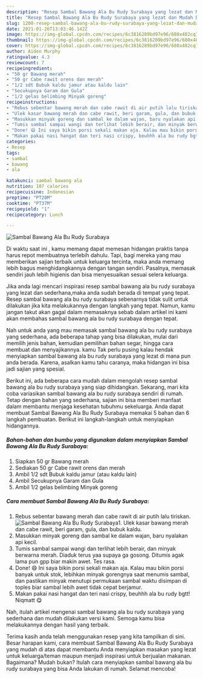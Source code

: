 ```yaml
---
description: "Resep Sambal Bawang Ala Bu Rudy Surabaya yang lezat dan Mudah Dibuat"
title: "Resep Sambal Bawang Ala Bu Rudy Surabaya yang lezat dan Mudah Dibuat"
slug: 1200-resep-sambal-bawang-ala-bu-rudy-surabaya-yang-lezat-dan-mudah-dibuat
date: 2021-01-26T13:03:46.142Z
image: https://img-global.cpcdn.com/recipes/6c3816289bd97e96/680x482cq70/sambal-bawang-ala-bu-rudy-surabaya-foto-resep-utama.jpg
thumbnail: https://img-global.cpcdn.com/recipes/6c3816289bd97e96/680x482cq70/sambal-bawang-ala-bu-rudy-surabaya-foto-resep-utama.jpg
cover: https://img-global.cpcdn.com/recipes/6c3816289bd97e96/680x482cq70/sambal-bawang-ala-bu-rudy-surabaya-foto-resep-utama.jpg
author: Aiden Murphy
ratingvalue: 4.3
reviewcount: 7
recipeingredient:
- "50 gr Bawang merah"
- "50 gr Cabe rawit orens dan merah"
- "1/2 sdt Bubuk kaldu jamur atau kaldu lain"
- "Secukupnya Garam dan Gula"
- "1/2 gelas belimbing Minyak goreng"
recipeinstructions:
- "Rebus sebentar bawang merah dan cabe rawit di air putih lalu tiriskan."
- "Ulek kasar bawang merah dan cabe rawit, beri garam, gula, dan bubuk kaldu."
- "Masukkan minyak goreng dan sambal ke dalam wajan, baru nyalakan api kecil."
- "Tumis sambal sampai wangi dan terlihat lebih berair, dan minyak berwarna merah. Diaduk terus yaa supaya ga gosong. Ditumis agak lama pun gpp biar makin awet. Tes rasa."
- "Done! 😄 Ini saya bikin porsi sekali makan aja. Kalau mau bikin porsi banyak untuk stok, lebihkan minyak gorengnya saat menumis sambal, dan pastikan minyak menutupi permukaan sambal waktu disimpan di toples biar sambal lebih awet tidak cepat berjamur."
- "Makan pakai nasi hangat dan teri nasi crispy, beuhhh ala bu rudy bgtt! Niqmatt 😋"
categories:
- Resep
tags:
- sambal
- bawang
- ala

katakunci: sambal bawang ala 
nutrition: 107 calories
recipecuisine: Indonesian
preptime: "PT20M"
cooktime: "PT37M"
recipeyield: "1"
recipecategory: Lunch

---
```



![Sambal Bawang Ala Bu Rudy Surabaya](https://img-global.cpcdn.com/recipes/6c3816289bd97e96/680x482cq70/sambal-bawang-ala-bu-rudy-surabaya-foto-resep-utama.jpg)

Di waktu  saat ini , kamu memang dapat memesan hidangan praktis tanpa harus repot membuatnya terlebih dahulu. Tapi, bagi mereka yang mau memberikan sajian terbaik untuk keluarga tercinta, maka anda memang lebih bagus menghidangkannya dengan tangan sendiri. Pasalnya, memasak sendiri jauh lebih higienis dan bisa menyesuaikan sesuai selera keluarga.

Jika anda lagi mencari inspirasi resep sambal bawang ala bu rudy surabaya yang lezat dan sederhana,maka anda sudah berada di tempat yang tepat. Resep sambal bawang ala bu rudy surabaya  sebenarnya tidak sulit untuk dilakukan jika kita melakukannya dengan langkah yang tepat. Namun, kamu jangan takut akan gagal dalam memasaknya 
sebab dalam artikel ini kami akan membahas sambal bawang ala bu rudy surabaya dengan tepat.  



Nah untuk anda yang mau memasak sambal bawang ala bu rudy surabaya yang sederhana, ada beberapa tahap yang bisa dilakukan, mulai dari memilih jenis bahan, kemudian pemilihan bahan segar, hingga cara membuat dan menyajikannya. kamu Tak perlu pusing kalau hendak menyiapkan sambal bawang ala bu rudy surabaya yang lezat di mana pun anda berada. Karena, asalkan kamu  tahu caranya, maka hidangan ini bisa jadi sajian yang spesial.

Berikut ini, ada beberapa cara mudah dalam mengolah resep sambal bawang ala bu rudy surabaya yang siap dihidangkan. Sekarang, mari kita coba variasikan sambal bawang ala bu rudy surabaya sendiri di rumah. Tetap dengan bahan yang sederhana, sajian ini bisa memberi manfaat dalam membantu menjaga kesehatan tubuhmu sekeluarga. Anda dapat membuat Sambal Bawang Ala Bu Rudy Surabaya memakai 5 bahan dan 6 langkah pembuatan. Berikut ini langkah-langkah untuk menyiapkan hidangannya.

<!--inarticleads1-->

##### Bahan-bahan dan bumbu yang digunakan dalam menyiapkan Sambal Bawang Ala Bu Rudy Surabaya:

1. Siapkan 50 gr Bawang merah
1. Sediakan 50 gr Cabe rawit orens dan merah
1. Ambil 1/2 sdt Bubuk kaldu jamur (atau kaldu lain)
1. Ambil Secukupnya Garam dan Gula
1. Ambil 1/2 gelas belimbing Minyak goreng




<!--inarticleads2-->

##### Cara membuat Sambal Bawang Ala Bu Rudy Surabaya:

1. Rebus sebentar bawang merah dan cabe rawit di air putih lalu tiriskan.
<img src="https://img-global.cpcdn.com/steps/5ce1a5ff8a208d0e/160x128cq70/sambal-bawang-ala-bu-rudy-surabaya-langkah-memasak-1-foto.jpg" alt="Sambal Bawang Ala Bu Rudy Surabaya">1. Ulek kasar bawang merah dan cabe rawit, beri garam, gula, dan bubuk kaldu.
1. Masukkan minyak goreng dan sambal ke dalam wajan, baru nyalakan api kecil.
1. Tumis sambal sampai wangi dan terlihat lebih berair, dan minyak berwarna merah. Diaduk terus yaa supaya ga gosong. Ditumis agak lama pun gpp biar makin awet. Tes rasa.
1. Done! 😄 Ini saya bikin porsi sekali makan aja. Kalau mau bikin porsi banyak untuk stok, lebihkan minyak gorengnya saat menumis sambal, dan pastikan minyak menutupi permukaan sambal waktu disimpan di toples biar sambal lebih awet tidak cepat berjamur.
1. Makan pakai nasi hangat dan teri nasi crispy, beuhhh ala bu rudy bgtt! Niqmatt 😋




Nah, itulah artikel mengenai  sambal bawang ala bu rudy surabaya  yang sederhana dan mudah dilakukan versi kami. Semoga kamu bisa melakukannya dengan hasil yang terbaik. 

Terima kasih anda telah menggunakan resep yang kita tampilkan di sini. Besar harapan kami, cara membuat  Sambal Bawang Ala Bu Rudy Surabaya yang mudah di atas dapat membantu Anda menyiapkan masakan yang lezat untuk keluarga/teman maupun menjadi inspirasi untuk berjualan makanan. Bagaimana? Mudah bukan? Itulah cara menyiapkan sambal bawang ala bu rudy surabaya yang bisa Anda lakukan di rumah. Selamat mencoba!

